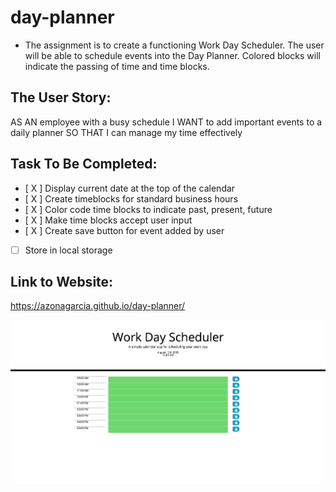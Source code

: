 # day-planner
* The assignment is to create a functioning Work Day Scheduler. The user will be able to schedule events into the Day Planner. Colored blocks will indicate the passing of time and time blocks.

## The User Story:
AS AN employee with a busy schedule
I WANT to add important events to a daily planner
SO THAT I can manage my time effectively

## Task To Be Completed:
- [ X ] Display current date at the top of the calendar
- [ X ] Create timeblocks for standard business hours
- [ X ] Color code time blocks to indicate past, present, future
- [ X ] Make time blocks accept user input
- [ X ] Create save button for event added by user
- [   ] Store in local storage


## Link to Website:
https://azonagarcia.github.io/day-planner/

![day planner screenshot](https://github.com/azonagarcia/day-planner/blob/master/assets/day-planner-screenshot.png)
